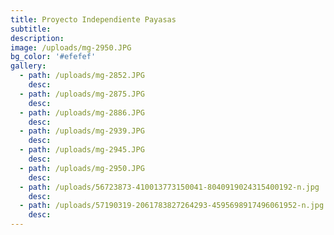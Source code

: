 ```yaml
---
title: Proyecto Independiente Payasas
subtitle:
description:
image: /uploads/mg-2950.JPG
bg_color: '#efefef'
gallery:
  - path: /uploads/mg-2852.JPG
    desc:
  - path: /uploads/mg-2875.JPG
    desc:
  - path: /uploads/mg-2886.JPG
    desc:
  - path: /uploads/mg-2939.JPG
    desc:
  - path: /uploads/mg-2945.JPG
    desc:
  - path: /uploads/mg-2950.JPG
    desc:
  - path: /uploads/56723873-410013773150041-8040919024315400192-n.jpg
    desc:
  - path: /uploads/57190319-2061783827264293-4595698917496061952-n.jpg
    desc:
---
```


